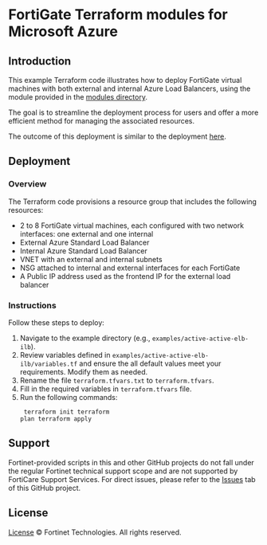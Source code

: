 # FortiGate Terraform modules for Microsoft Azure

## Introduction

This example Terraform code illustrates how to deploy FortiGate virtual machines with both external and internal Azure Load Balancers, using the module provided in the [modules directory](https://github.com/40net-cloud/terraform-azure-fortigate/tree/main/modules/active-active).

The goal is to streamline the deployment process for users and offer a more efficient method for managing the associated resources.

The outcome of this deployment is similar to the deployment [here](https://github.com/fortinet/azure-templates/tree/main/FortiGate/Active-Active-ELB-ILB#external-and-internal-azure-standard-load-balancer).

## Deployment

### Overview

The Terraform code provisions a resource group that includes the following resources:

- 2 to 8 FortiGate virtual machines, each configured with two network interfaces: one external and one internal
- External Azure Standard Load Balancer
- Internal Azure Standard Load Balancer
- VNET with an external and internal subnets
- NSG attached to internal and external interfaces for each FortiGate 
- A Public IP address used as the frontend IP for the external load balancer

### Instructions

Follow these steps to deploy:

1. Navigate to the example directory (e.g., `examples/active-active-elb-ilb`).
2. Review variables defined in  `examples/active-active-elb-ilb/variables.tf` and ensure the all default values meet your requirements. Modify them as needed.
3. Rename the file `terraform.tfvars.txt` to `terraform.tfvars`.
4. Fill in the required variables in `terraform.tfvars` file.
5. Run the following commands:
<code><pre>
   terraform init
   terraform plan
   terraform apply
</code></pre>

## Support

Fortinet-provided scripts in this and other GitHub projects do not fall under the regular Fortinet technical support scope and are not supported by FortiCare Support Services.
For direct issues, please refer to the [Issues](https://github.com/40net-cloud/terraform-azure-fortigate/issues) tab of this GitHub project.

## License

[License](/../../blob/main/LICENSE) © Fortinet Technologies. All rights reserved.
